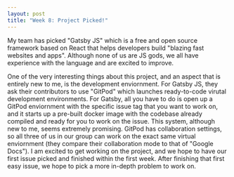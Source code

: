 ```yaml
---
layout: post
title: "Week 8: Project Picked!"
---
```


My team has picked "Gatsby JS" which is a free and open source framework based on React that helps developers build "blazing fast websites and apps". Although none of us are JS gods, we all have experience with the language and are excited to improve. 

One of the very interesting things about this project, and an aspect that is entirely new to me, is the development enviornment. For Gatsby JS, they ask their contributors to use "GitPod" which launches ready-to-code virutal development environments. For Gatsby, all you have to do is open up a GitPod enviornment with the specific issue tag that you want to work on, and it starts up a pre-built docker image with the codebase already compiled and ready for you to work on the issue. This system, although new to me, seems extremely promising. GitPod has collaboration settings, so all three of us in our group can work on the exact same virtual enviornment (they compare their collaboration mode to that of "Google Docs"). I am excited to get working on the project, and we hope to have our first issue picked and finished within the first week. After finishing that first easy issue, we hope to pick a more in-depth problem to work on.